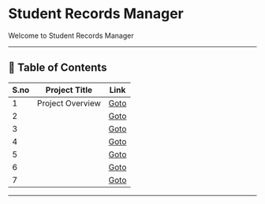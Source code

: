 # Student Records Manager

Welcome to Student Records Manager

---

## 📅 Table of Contents

| S.no | Project Title                              | Link                                      |
|------|--------------------------------------------|-------------------------------------------|
| 1    | Project Overview                           | [Goto](1/README.md)                       |
| 2    |                                            | [Goto](2/README.md)                       |
| 3    |                                            | [Goto](3/README.md)                       |
| 4    |                                            | [Goto](4/README.md)                       |
| 5    |                                            | [Goto](5/README.md)                       |
| 6    |                                            | [Goto](6//README.md)                      |
| 7    |                                            | [Goto](7/README.md)                       |




---

